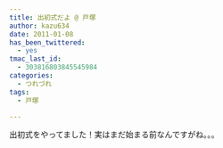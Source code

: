 ```yaml
---
title: 出初式だよ @ 戸塚
author: kazu634
date: 2011-01-08
has_been_twittered:
  - yes
tmac_last_id:
  - 303816803845545984
categories:
  - つれづれ
tags:
  - 戸塚

---
```

<div class="pp_items">
<div class="pp_item">
<p>
      出初式をやってました！実はまだ始まる前なんですがね。。。
</p>
</div>
  
<div class="pp_item">
<img style="max-width: 100%;" src="http://static.pixelpipe.com/837618cf-a81e-41e5-bc7d-a90f3b4178ce_b.jpg" alt="" />
</div>
</div>
